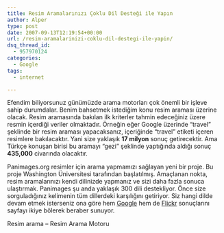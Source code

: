```yaml
---
title: Resim Aramalarınızı Çoklu Dil Desteği ile Yapın
author: Alper
type: post
date: 2007-09-13T12:19:54+00:00
url: /resim-aramalarinizi-coklu-dil-destegi-ile-yapin/
dsq_thread_id:
  - 957970124
categories:
  - Google
tags:
  - internet

---
```

Efendim biliyorsunuz günümüzde arama motorları çok önemli bir işleve sahip durumdalar. Benim bahsetmek istediğim konu resim araması üzerine olacak. Resim aramasında bakılan ilk kriterler tahmin edeceğiniz üzere resmin içerdiği veriler olmaktadır. Örneğin eğer Google üzerinde &#8220;travel&#8221; şeklinde bir resim araması yapacaksanız, içeriğinde &#8220;travel&#8221; etiketi içeren resimlere bakılacaktır. Yani size yaklaşık **17 milyon** sonuç getirecektir. Ama Türkçe konuşan birisi bu aramayı &#8220;gezi&#8221; şeklinde yaptığında aldığı sonuç **435,000** civarında olacaktır.

Panimages.org resimler için arama yapmamızı sağlayan yeni bir proje. Bu proje Washington Üniversitesi tarafından başlatılmış. Amaçlanan nokta, resim aramalarınızı kendi dilinizde yapmanız ve sizi daha fazla sonuca ulaştırmak. Panimages şu anda yaklaşık 300 dili destekliyor. Önce size sorguladığınız kelimenin tüm dillerdeki karşılığını getiriyor. Siz hangi dilde devam etmek isterseniz ona göre hem [Google][1] hem de [Flickr][2] sonuçlarını sayfayı ikiye bölerek beraber sunuyor.

Resim arama &#8211; Resim Arama Motoru

 [1]: http://www.google.com.tr
 [2]: http://www.flickr.com/